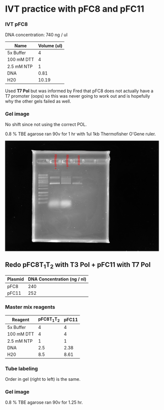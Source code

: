 # IVT practice with pFC8 and pFC11

### IVT pFC8

DNA concentration: 740 ng / ul

| Name       | Volume (ul) | 
| ---------- | ----------- |
| 5x Buffer  |       4     |
| 100 mM DTT |       4     |
|2.5 mM NTP  |       1     |
|   DNA      |     0.81    |
|   H20      |     10.19   |

Used **T7 Pol** but was informed by Fred that pFC8 does not actually
have a T7 promoter (oops) so this was never going to work out and is
hopefully why the other gels failed as well.

### Gel image

No shift since not using the correct POL.

0.8 % TBE agarose ran 90v for 1 hr with 1ul 1kb Thermofisher O'Gene ruler. 

![](images/temp_2021-05-05_12h26m07s_ivt_pfc8.png)

## Redo pFC8T<sub>1</sub>T<sub>2</sub> with T3 Pol + pFC11 with T7 Pol

| Plasmid | DNA Concentration (ng / nl) |
| ------- | --------------------------  |
|  pFC8   |            240              |
|  pFC11  |            252              |

### Master mix reagents

| Reagent |  pFC8T<sub>1</sub>T<sub>2</sub>  |  pFC11   |
| ---------  | ----------------------------- | -------- |
| 5x Buffer  |       4                       |    4     |
| 100 mM DTT |       4                       |    4     |
|2.5 mM NTP  |       1                       |    1     |
|   DNA      |     2.5                       |    2.38  |
|   H20      |     8.5                       |    8.61  |

### Tube labeling

Order in gel (right to left) is the same.



### Gel image

0.8 % TBE agarose ran 90v for 1.25 hr. 